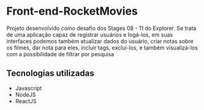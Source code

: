 # Front-end-RocketMovies

<p>
  Projeto desenvolvido como desafio dos Stages 08 - 11 do Explorer. Se trata de uma aplicação capaz de registrar usuários e logá-los, em suas interfaces 
  podemos também atualizar dados do usuário, criar notas sobre os filmes, dar nota para eles, incluir tags, excluí-los, e também visualizá-los com a possibilidade de
  filtrar por pesquisa </br>
</p>


## Tecnologias utilizadas

- Javascript
- NodeJS
- ReactJS
